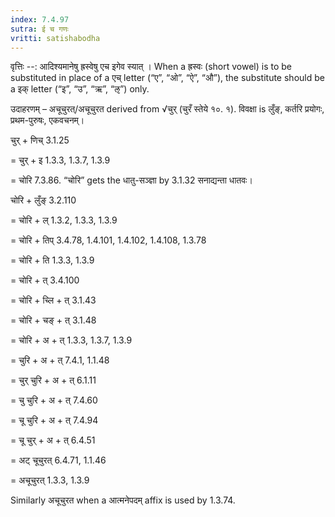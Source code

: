 ```yaml
---
index: 7.4.97
sutra: ई च गणः
vritti: satishabodha
---
```



वृत्तिः --: आदिश्यमानेषु ह्रस्वेषु एच इगेव स्यात् । When a ह्रस्वः (short vowel) is to be substituted in place of a एच् letter (“ए”, “ओ”, “ऐ”, “औ”), the substitute should be a इक् letter (“इ”, “उ”, “ऋ”, “ऌ”) only.


उदाहरणम् – अचूचुरत्/अचूचुरत derived from √चुर् (चुरँ स्तेये १०. १). विवक्षा is लुँङ्, कर्तरि प्रयोगः, प्रथम-पुरुषः, एकवचनम्।


चुर् + णिच् 3.1.25

= चुर् + इ 1.3.3, 1.3.7, 1.3.9

= चोरि 7.3.86. “चोरि” gets the धातु-सञ्ज्ञा by 3.1.32 सनाद्यन्ता धातवः।


चोरि + लुँङ् 3.2.110

= चोरि + ल् 1.3.2, 1.3.3, 1.3.9

= चोरि + तिप् 3.4.78, 1.4.101, 1.4.102, 1.4.108, 1.3.78

= चोरि + ति 1.3.3, 1.3.9

= चोरि + त् 3.4.100

= चोरि + च्लि + त् 3.1.43

= चोरि + चङ् + त् 3.1.48

= चोरि + अ + त् 1.3.3, 1.3.7, 1.3.9

= चुरि + अ + त् 7.4.1, 1.1.48

= चुर् चुरि + अ + त् 6.1.11

= चु चुरि + अ + त् 7.4.60

= चू चुरि + अ + त् 7.4.94

= चू चुर् + अ + त् 6.4.51

= अट् चूचुरत् 6.4.71, 1.1.46

= अचूचुरत् 1.3.3, 1.3.9


Similarly अचूचुरत when a आत्मनेपदम् affix is used by 1.3.74.

